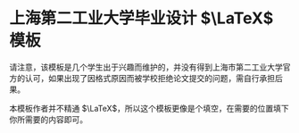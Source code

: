 # 上海第二工业大学毕业设计 $\LaTeX$ 模板

请注意，该模板是几个学生出于兴趣而维护的，并没有得到上海市第二工业大学官方的认可，如果出现了因格式原因而被学校拒绝论文提交的问题，需自行承担后果。

本模板作者并不精通 $\LaTeX$，所以这个模板更像是个填空，在需要的位置填下你所需要的内容即可。
